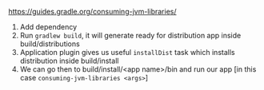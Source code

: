 https://guides.gradle.org/consuming-jvm-libraries/

1. Add dependency
2. Run `gradlew build`, it will generate ready for distribution app inside          build/distributions
3. Application plugin gives us useful `installDist` task which installs             distribution inside build/install 
4. We can go then to build/install/\<app name\>/bin and run our app [in this        case `consuming-jvm-libraries <args>`]